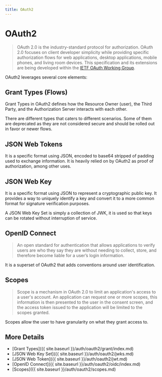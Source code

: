 ```yaml
---
title: OAuth2
---
```


# OAuth2

> OAuth 2.0 is the industry-standard protocol for authorization. OAuth 2.0 focuses on client developer simplicity while providing specific authorization flows for web applications, desktop applications, mobile phones, and living room devices. This specification and its extensions are being developed within the [IETF OAuth Working Group](https://www.ietf.org/mailman/listinfo/oauth).

OAuth2 leverages several core elements:

## Grant Types (Flows)

Grant Types in OAuth2 defines how the Resource Owner (user), the Third Party, and the Authorization Server interacts with each other.

There are different types that caters to different scenarios. Some of them are deprecated as they are not considered secure and should be rolled out in favor or newer flows. 

## JSON Web Tokens

It is a specific format using JSON, encoded to base64 stripped of padding used to exchange information. It is heavily relied on by OAuth2 as proof of authorization, among other uses.

## JSON Web Key

It is a specific format using JSON to represent a cryptographic public key. It provides a way to uniquely identify a key and convert it to a more common format for signature verification purposes.

A JSON Web Key Set is simply a collection of JWK, it is used so that keys can be rotated without interruption of service.

## OpenID Connect

> An open standard for authentication that allows applications to verify users are who they say they are without needing to collect, store, and therefore become liable for a user’s login information.

It is a superset of OAuth2 that adds conventions around user identification.

## Scopes

> Scope is a mechanism in OAuth 2.0 to limit an application's access to a user's account. An application can request one or more scopes, this information is then presented to the user in the consent screen, and the access token issued to the application will be limited to the scopes granted.

Scopes allow the user to have granularity on what they grant access to.

## More Details

- [Grant Types]({{ site.baseurl }}/auth/oauth2/grant/index.md)
- [JSON Web Key Set]({{ site.baseurl }}/auth/oauth2/jwks.md)
- [JSON Web Token]({{ site.baseurl }}/auth/oauth2/jwt.md)
- [OpenID Connect]({{ site.baseurl }}/auth/oauth2/oidc/index.md)
- [Scopes]({{ site.baseurl }}/auth/oauth2/scopes.md)
